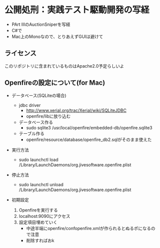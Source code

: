 公開処刑：実践テスト駆動開発の写経
================================

* PArt IIIのAuctionSniperを写経
* C#で
* Mac上のMonoなので、とりあえずGUIは避けて

ライセンス
-----------
このリポジトリに含まれているものはApache2.0予定らしいよ

Openfireの設定について(for Mac)
----------------------

* データベース(SQLiteの場合)
    * jdbc driver
        * http://www.xerial.org/trac/Xerial/wiki/SQLiteJDBC
        * openfire/libに放り込む
    * データベース作る
        * sudo sqlite3 /usr/local/openfire/embedded-db/openfire.sqlite3
    * テーブル作る
        * openfire/resource/database/openfire_db2.sqlがそのまま使えた

* 実行方法
    * sudo launchctl load /Library/LaunchDaemons/org.jivesoftware.openfire.plist
* 停止方法
    * sudo launchctl unload /Library/LaunchDaemons/org.jivesoftware.openfire.plist

* 初期設定
    1. Openfireを実行する
    2. localhost:9090にアクセス
    3. 設定項目埋めていく
        * 中途半端にopenfire/confopenfire.xmlが作られるとぬるポになるので注意
        * 削除すればおk